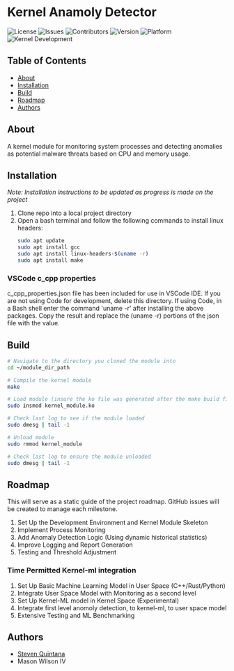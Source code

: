 # Kernel Anamoly Detector

![License](https://img.shields.io/badge/license-MIT-brightgreen)
![Issues](https://img.shields.io/github/issues/sequint/kernel-anomaly-detector)
![Contributors](https://img.shields.io/github/contributors/sequint/kernel-anomaly-detector)
![Version](https://img.shields.io/badge/version-1.0.0-blue)
![Platform](https://img.shields.io/badge/platform-Linux-brightgreen)
![Kernel Development](https://img.shields.io/badge/Kernel%20Development-Linux%20Kernel-brightgreen)

## Table of Contents

- [About](#About)
- [Installation](#Installation)
- [Build](#Build)
- [Roadmap](#Roadmap)
- [Authors](#Authors)

## About

A kernel module for monitoring system processes and detecting anomalies as potential malware threats based on CPU and memory usage.

## Installation

*Note: Installation instructions to be updated as progress is made on the project*

1. Clone repo into a local project directory
2. Open a bash terminal and follow the following commands to install linux headers:
   ```bash
   sudo apt update
   sudo apt install gcc
   sudo apt install linux-headers-$(uname -r)
   sudo apt install make
   ```

### VSCode c_cpp properties

c_cpp_properties.json file has been included for use in VSCode IDE.  If you are not using Code for development, delete this directory.
If using Code, in a Bash shell enter the command 'uname -r' after installing the above packages.
Copy the result and replace the (uname -r) portions of the json file with the value.

## Build

```bash
# Navigate to the directory you cloned the module into
cd ~/module_dir_path

# Compile the kernel module
make

# Load module (insure the ko file was generated after the make build first)
sudo insmod kernel_module.ko

# Check last log to see if the module loaded
sudo dmesg | tail -1

# Unload module
sudo rmmod kernel_module

# Check last log to ensure the module unloaded
sudo dmesg | tail -1
```

## Roadmap

This will serve as a static guide of the project roadmap.  GitHub issues will be created to manage each milestone.

1. Set Up the Development Environment and Kernel Module Skeleton
2. Implement Process Monitoring
3. Add Anomaly Detection Logic (Using dynamic historical statistics)
4. Improve Logging and Report Generation
5. Testing and Threshold Adjustment

### Time Permitted Kernel-ml integration

1. Set Up Basic Machine Learning Model in User Space (C++/Rust/Python)
2. Integrate User Space Model with Monitoring as a second level
3. Set Up Kernel-ML model in Kernel Space (Experimental)
4. Integrate first level anomoly detection, to kernel-ml, to user space model
5. Extensive Testing and ML Benchmarking

## Authors

- [Steven Quintana](https://github.com/sequint)
- Mason Wilson IV